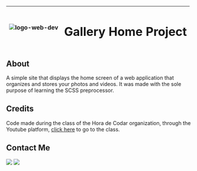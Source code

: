 |![logo-web-dev](https://github.com/PauloRicardoSM/gallery-home-project/assets/135445155/a2887afe-2a07-4347-9da4-943099e04b49)|<h1>Gallery Home Project</h1>|
|:---:|:---:|

<div>
 <h2>About</h2>
 <p>A simple site that displays the home screen of a web application that organizes and stores your photos and videos. It was made with the sole purpose of learning the SCSS preprocessor.</p>
</div>
<div>
 <h2>Credits</h2>
 Code made during the class of the Hora de Codar organization, through the Youtube platform, <a href="https://www.youtube.com/watch?v=Wo5t3uUV8n4">click here</a> to go to the class.
</div>

<div> 
  <h2>Contact Me</h2>
  <a href = "mailto:pauloricardosm@alu.ufc.br"><img src="https://img.shields.io/badge/-Gmail-%23333?style=for-the-badge&logo=gmail&logoColor=white" target="_blank"></a>
  <a href="www.linkedin.com/in/paulo-ricardo-sousa" target="_blank"><img src="https://img.shields.io/badge/-LinkedIn-%230077B5?style=for-the-badge&logo=linkedin&logoColor=white" target="_blank"></a>
</div>

